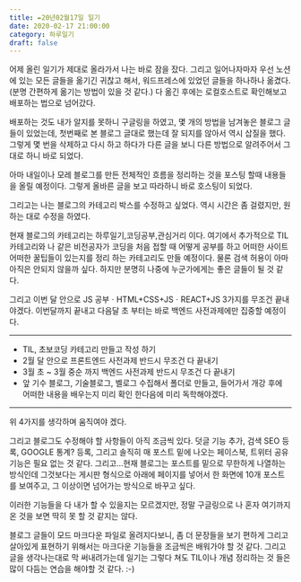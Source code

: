 ```yaml
---
title: ✒️20년02월17일 일기
date: 2020-02-17 21:00:00
category: 하루일기
draft: false
---
```




어제 올린 일기가 제대로 올라가서 나는 바로 잠을 잤다. 그리고 일어나자마자 우선 노션에 있는 모든 글들을 옮기긴 귀찮고 해서, 워드프레스에 있었던 글들을 하나하나 옮겼다.(분명 간편하게 옮기는 방법이 있을 것 같다.) 다 옮긴 후에는 로컬호스트로 확인해보고 배포하는 법으로 넘어갔다.

배포하는 것도 내가 알지를 못하니 구글링을 하였고, 몇 개의 방법을 남겨놓은 블로그 글들이 있었는데, 첫번째로 본 블로그 글대로 했는데 잘 되지를 않아서 역시 삽질을 했다. 그렇게 몇 번을 삭제하고 다시 하고 하다가 다른 글을 보니 다른 방법으로 알려주어서 그대로 하니 바로 되었다.

아마 내일이나 모레 블로그를 만든 전체적인 흐름을 정리하는 것을 포스팅 할때 내용들을 올릴 예정이다. 그렇게 올바른 글을 보고 따라하니 바로 호스팅이 되었다. 

그리고는 나는 블로그의 카테고리 박스를 수정하고 싶었다. 역시 시간은 좀 걸렸지만, 원하는 대로 수정을 하였다. 



현재 블로그의 카테고리는 하루일기,코딩공부,관심거리 이다. 여기에서 추가적으로 TIL 카테고리와 나 같은 비전공자가 코딩을 처음 접할 때 어떻게 공부를 하고 어떠한 사이트 어떠한 꿀팁들이 있는지를 정리 하는 카테고리도 만들 예정이다.  물론 검색 허용이 아마 아직은 안되지 않을까 싶다. 하지만 분명히 나중에 누군가에게는 좋은 글들이 될 것 같다. 



그리고 이번 달 안으로 JS 공부ㆍHTML+CSS+JSㆍREACT+JS 3가지를 무조건 끝내야겠다. 이번달까지 끝내고 다음달 초 부터는 바로 백엔드 사전과제에만 집중할 예정이다.

---

- TIL, 초보코딩 카테고리 만들고 작성 하기
- 2월 달 안으로 프론트엔드 사전과제 반드시 무조건 다 끝내기
- 3월 초 ~ 3월 중순 까지 백엔드 사전과제 반드시 무조건 다 끝내기
- 앞 기수 블로그, 기술블로그, 벨로그 수집해서 폴더로 만들고, 들어가서 개강 후에 어떠한 내용을 배우는지 미리 확인 한다음에 미리 독학해야겠다.

---

위 4가지를 생각하며 움직여야 겠다.

그리고 블로그도 수정해야 할 사항들이 아직 조금씩 있다. 덧글 기능 추가, 검색 SEO 등록, GOOGLE 통계? 등록, 그리고 솔직히 매 포스트 밑에 나오는 페이스북, 트위터 공유 기능은 필요 없는 것 같다. 그리고...현재 블로그는 포스트를 밑으로 무한하게 나열하는 방식인데 그것보다는 게시판 형식으로 아래에 페이지를 넣어서 한 화면에 10개 포스트를 보여주고, 그 이상이면 넘어가는 방식으로 바꾸고 싶다.

이러한 기능들을 다 내가 할 수 있을지는 모르겠지만, 정말 구글링으로 나 혼자 여기까지 온 것을 보면 딱히 못 할 것 같지는 않다.

블로그 글들이 모드 마크다운 파일로 올려지다보니, 좀 더 문장들을 보기 편하게 그리고 살아있게 표현하기 위해서는 마크다운 기능들을 조금씩은 배워가야 할 것 같다. 그리고 글을 생각나는대로 막 써내려가는데 일기는 그렇다 쳐도 TIL이나 개념 정리하는 것 들은 많이 다듬는 연습을 해야할 것 같다. :-)